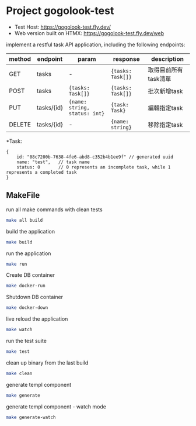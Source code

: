 # Project gogolook-test

- Test Host: https://gogolook-test.fly.dev/
- Web version built on HTMX: https://gogolook-test.fly.dev/web 

implement a restful task API application, including the following endpoints: 

| method | endpoint | param | response | description |
| --- | --- | --- | --- | --- |
| GET | tasks | - | `{tasks: Task[]}` | 取得目前所有task清單 |
| POST | tasks | `{tasks: Task[]}` | `{tasks: Task[]}` | 批次新增task |
| PUT | tasks/{id} | `{name: string, status: int}` | `{task: Task}` | 編輯指定task |
| DELETE | tasks/{id} | - | `{name: string}` | 移除指定task |

*Task:
```
{
    id: "08c7200b-7638-4fe6-abd8-c352b4b1ee9f" // generated uuid
    name: "test",   // task name
    status: 0       // 0 represents an incomplete task, while 1 represents a completed task
}
```


## MakeFile

run all make commands with clean tests
```bash
make all build
```

build the application
```bash
make build
```

run the application
```bash
make run
```

Create DB container
```bash
make docker-run
```

Shutdown DB container
```bash
make docker-down
```

live reload the application
```bash
make watch
```

run the test suite
```bash
make test
```

clean up binary from the last build
```bash
make clean
```

generate templ component
```bash
make generate
```

generate templ component - watch mode
```bash
make generate-watch
```
